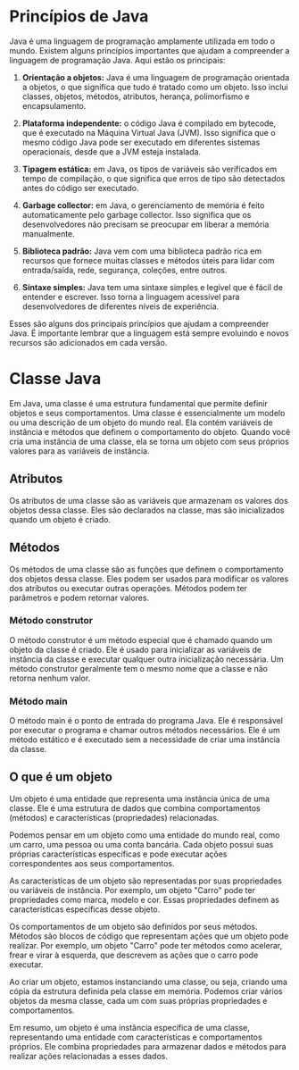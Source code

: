 # Princípios de Java

Java é uma linguagem de programação amplamente utilizada em todo o mundo. Existem alguns princípios importantes que ajudam a compreender a linguagem de programação Java. Aqui estão os principais:

1. **Orientação a objetos:** Java é uma linguagem de programação orientada a objetos, o que significa que tudo é tratado como um objeto. Isso inclui classes, objetos, métodos, atributos, herança, polimorfismo e encapsulamento.

2. **Plataforma independente:** o código Java é compilado em bytecode, que é executado na Máquina Virtual Java (JVM). Isso significa que o mesmo código Java pode ser executado em diferentes sistemas operacionais, desde que a JVM esteja instalada.

3. **Tipagem estática:** em Java, os tipos de variáveis são verificados em tempo de compilação, o que significa que erros de tipo são detectados antes do código ser executado.

4. **Garbage collector:** em Java, o gerenciamento de memória é feito automaticamente pelo garbage collector. Isso significa que os desenvolvedores não precisam se preocupar em liberar a memória manualmente.

5. **Biblioteca padrão:** Java vem com uma biblioteca padrão rica em recursos que fornece muitas classes e métodos úteis para lidar com entrada/saída, rede, segurança, coleções, entre outros.

6. **Sintaxe simples:** Java tem uma sintaxe simples e legível que é fácil de entender e escrever. Isso torna a linguagem acessível para desenvolvedores de diferentes níveis de experiência.

Esses são alguns dos principais princípios que ajudam a compreender Java. É importante lembrar que a linguagem está sempre evoluindo e novos recursos são adicionados em cada versão.

# Classe Java

Em Java, uma classe é uma estrutura fundamental que permite definir objetos e seus comportamentos. Uma classe é essencialmente um modelo ou uma descrição de um objeto do mundo real. Ela contém variáveis de instância e métodos que definem o comportamento do objeto. Quando você cria uma instância de uma classe, ela se torna um objeto com seus próprios valores para as variáveis de instância.

## Atributos

Os atributos de uma classe são as variáveis que armazenam os valores dos objetos dessa classe. Eles são declarados na classe, mas são inicializados quando um objeto é criado.

## Métodos

Os métodos de uma classe são as funções que definem o comportamento dos objetos dessa classe. Eles podem ser usados para modificar os valores dos atributos ou executar outras operações. Métodos podem ter parâmetros e podem retornar valores.

### Método construtor

O método construtor é um método especial que é chamado quando um objeto da classe é criado. Ele é usado para inicializar as variáveis de instância da classe e executar qualquer outra inicialização necessária. Um método construtor geralmente tem o mesmo nome que a classe e não retorna nenhum valor.

### Método main

O método main é o ponto de entrada do programa Java. Ele é responsável por executar o programa e chamar outros métodos necessários. Ele é um método estático e é executado sem a necessidade de criar uma instância da classe.

## O que é um objeto

Um objeto é uma entidade que representa uma instância única de uma classe. Ele é uma estrutura de dados que combina comportamentos (métodos) e características (propriedades) relacionadas.

Podemos pensar em um objeto como uma entidade do mundo real, como um carro, uma pessoa ou uma conta bancária. Cada objeto possui suas próprias características específicas e pode executar ações correspondentes aos seus comportamentos.

As características de um objeto são representadas por suas propriedades ou variáveis de instância. Por exemplo, um objeto "Carro" pode ter propriedades como marca, modelo e cor. Essas propriedades definem as características específicas desse objeto.

Os comportamentos de um objeto são definidos por seus métodos. Métodos são blocos de código que representam ações que um objeto pode realizar. Por exemplo, um objeto "Carro" pode ter métodos como acelerar, frear e virar à esquerda, que descrevem as ações que o carro pode executar.

Ao criar um objeto, estamos instanciando uma classe, ou seja, criando uma cópia da estrutura definida pela classe em memória. Podemos criar vários objetos da mesma classe, cada um com suas próprias propriedades e comportamentos.

Em resumo, um objeto é uma instância específica de uma classe, representando uma entidade com características e comportamentos próprios. Ele combina propriedades para armazenar dados e métodos para realizar ações relacionadas a esses dados.